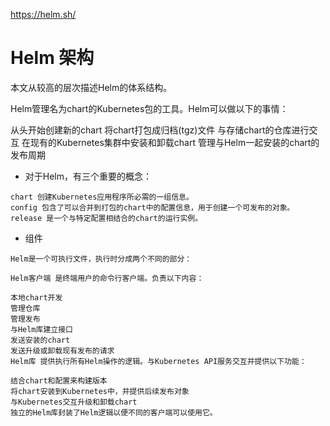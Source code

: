 [https://helm.sh/
](https://helm.sh/zh/)


# Helm 架构
本文从较高的层次描述Helm的体系结构。

Helm管理名为chart的Kubernetes包的工具。Helm可以做以下的事情：

从头开始创建新的chart
将chart打包成归档(tgz)文件
与存储chart的仓库进行交互
在现有的Kubernetes集群中安装和卸载chart
管理与Helm一起安装的chart的发布周期

 * 对于Helm，有三个重要的概念：
```
chart 创建Kubernetes应用程序所必需的一组信息。
config 包含了可以合并到打包的chart中的配置信息，用于创建一个可发布的对象。
release 是一个与特定配置相结合的chart的运行实例。
```

* 组件
``` 
Helm是一个可执行文件，执行时分成两个不同的部分：

Helm客户端 是终端用户的命令行客户端。负责以下内容：

本地chart开发
管理仓库
管理发布
与Helm库建立接口
发送安装的chart
发送升级或卸载现有发布的请求
Helm库 提供执行所有Helm操作的逻辑。与Kubernetes API服务交互并提供以下功能：

结合chart和配置来构建版本
将chart安装到Kubernetes中，并提供后续发布对象
与Kubernetes交互升级和卸载chart
独立的Helm库封装了Helm逻辑以便不同的客户端可以使用它。
```
